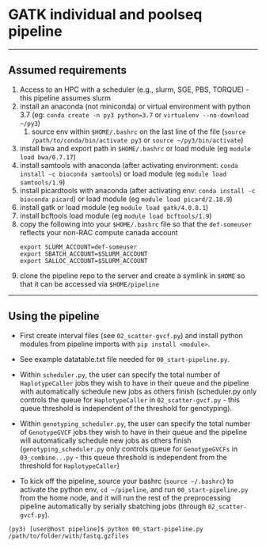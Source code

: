 







# GATK individual and poolseq pipeline
-----
## Assumed requirements
1. Access to an HPC with a scheduler (e.g., slurm, SGE, PBS, TORQUE) - this pipeline assumes slurm
1. install an anaconda (not miniconda) or virtual environment with python 3.7 (eg: `conda create -n py3 python=3.7` or `virtualenv --no-download ~/py3`)
    1. source env within `$HOME/.bashrc` on the last line of the file (`source /path/to/conda/bin/activate py3` or `source ~/py3/bin/activate`)
1. install bwa and export path in `$HOME/.bashrc` or load  module (eg `module load bwa/0.7.17`)
1. install samtools with anaconda (after activating environment: `conda install -c bioconda samtools`) or load module (eg `module load samtools/1.9`)
1. install picardtools with anaconda (after activating env: `conda install -c bioconda picard`) or load module (eg `module load picard/2.18.9`)
1. install gatk or load module (eg `module load gatk/4.0.8.1`)
1. install bcftools load module (eg `module load bcftools/1.9`)
1. copy the following into your `$HOME/.bashrc` file so that the `def-someuser` reflects your non-RAC compute canada account
    ```
    export SLURM_ACCOUNT=def-someuser  
    export SBATCH_ACCOUNT=$SLURM_ACCOUNT  
    export SALLOC_ACCOUNT=$SLURM_ACCOUNT
    ```
1. clone the pipeline repo to the server and create a symlink in `$HOME` so that it can be accessed via `$HOME/pipeline`

-----

## Using the pipeline
- First create interval files (see `02_scatter-gvcf.py`) and install python modules from pipeline imports with `pip install <module>`. 
- See example datatable.txt file needed for `00_start-pipeline.py`. 
- Within `scheduler.py`, the user can specify the total number of `HaplotypeCaller` jobs they wish to have in their queue and the pipeline with automatically schedule new jobs as others finish (scheduler.py only controls the queue for `HaplotypeCaller` in `02_scatter-gvcf.py` - this queue threshold is independent of the threshold for genotyping).
- Within `genotyping_scheduler.py`, the user can specify the total number of `GenotypeGVCF` jobs they wish to have in their queue and the pipeline will automatically schedule new jobs as others finish (`genotyping_scheduler.py` only controls queue for `GenotypeGVCFs` in `03_combine...py` - this queue threshold is independent from the threshold for `HaplotypeCaller`) 

- To kick off the pipeline, source your bashrc (`source ~/.bashrc`) to activate the python env, `cd ~/pipeline`, and run `00_start-pipeline.py` from the home node, and it will run the rest of the preprocessing pipeline automatically by serially sbatching jobs (through `02_scatter-gvcf.py`).

`(py3) [user@host pipeline]$ python 00_start-pipeline.py /path/to/folder/with/fastq.gzfiles`
